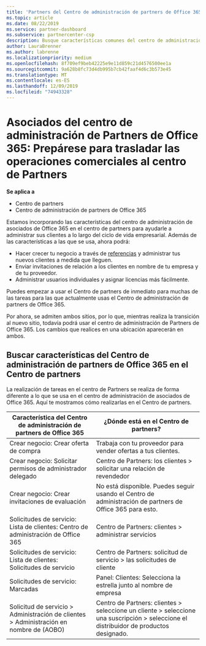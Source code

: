 ```yaml
---
title: 'Partners del Centro de administración de partners de Office 365: vuestras operaciones empresariales se van a trasladar al Centro de partners| Centro de partners'
ms.topic: article
ms.date: 08/22/2019
ms.service: partner-dashboard
ms.subservice: partnercenter-csp
description: Busque características comunes del centro de administración de asociados de Office 365, como la creación de solicitudes de servicio y de negocio, después de migrar al centro de Partners.
author: LauraBrenner
ms.author: labrenne
ms.localizationpriority: medium
ms.openlocfilehash: 8f709ef9beb42225e9e11d859c21d4576500ee1a
ms.sourcegitcommit: 9a628b8fc73d4db995b7cb42faaf4d6c3b573e45
ms.translationtype: MT
ms.contentlocale: es-ES
ms.lasthandoff: 12/09/2019
ms.locfileid: "74943328"
---
```

# <a name="office-365-partner-admin-center-partners-get-ready-to-move-business-operations-to-partner-center"></a>Asociados del centro de administración de Partners de Office 365: Prepárese para trasladar las operaciones comerciales al centro de Partners

**Se aplica a** 

- Centro de partners
- Centro de administración de partners de Office 365

Estamos incorporando las características del centro de administración de asociados de Office 365 en el centro de partners para ayudarle a administrar sus clientes a lo largo del ciclo de vida empresarial. Además de las características a las que se usa, ahora podrá: 

*  Hacer crecer tu negocio a través de [referencias](referrals.md) y administrar tus nuevos clientes a medida que lleguen.
*  Enviar invitaciones de relación a los clientes en nombre de tu empresa y de tu proveedor.
*  Administrar usuarios individuales y asignar licencias más fácilmente.

Puedes empezar a usar el Centro de partners de inmediato para muchas de las tareas para las que actualmente usas el Centro de administración de partners de Office 365. 

Por ahora, se admiten ambos sitios, por lo que, mientras realiza la transición al nuevo sitio, todavía podrá usar el centro de administración de Partners de Office 365. Los cambios que realices en una ubicación aparecerán en ambos.

## <a name="find-office-365-partner-admin-center-features-in-partner-center"></a>Buscar características del Centro de administración de partners de Office 365 en el Centro de partners

La realización de tareas en el centro de Partners se realiza de forma diferente a lo que se usa en el centro de administración de asociados de Office 365. Aquí te mostramos cómo realizarlas en el Centro de partners.

| Característica del Centro de administración de partners de Office 365                       | ¿Dónde está en el Centro de partners? | 
|   -----------------------------------------------  | -------------- |
| Crear negocio: Crear oferta de compra | Trabaja con tu proveedor para vender ofertas a tus clientes. |
| Crear negocio: Solicitar permisos de administrador delegado | Centro de Partners: los clientes > solicitar una relación de revendedor |
| Crear negocio: Crear invitaciones de evaluación | No está disponible. Puedes seguir usando el Centro de administración de partners de Office 365 para esto. |
| Solicitudes de servicio: Lista de clientes: Centro de administración de Office 365 | Centro de Partners: clientes > administrar servicios |
| Solicitudes de servicio: Lista de clientes: Solicitudes de servicio | Centro de Partners: solicitud de servicio > las solicitudes de cliente |
| Solicitudes de servicio: Marcadas | Panel: Clientes: Selecciona la estrella junto al nombre de empresa |
| Solicitud de servicio > Administración de clientes > Administración en nombre de (AOBO) | Centro de Partners: clientes > seleccione un cliente > seleccione una suscripción > seleccione el distribuidor de productos designado. |

